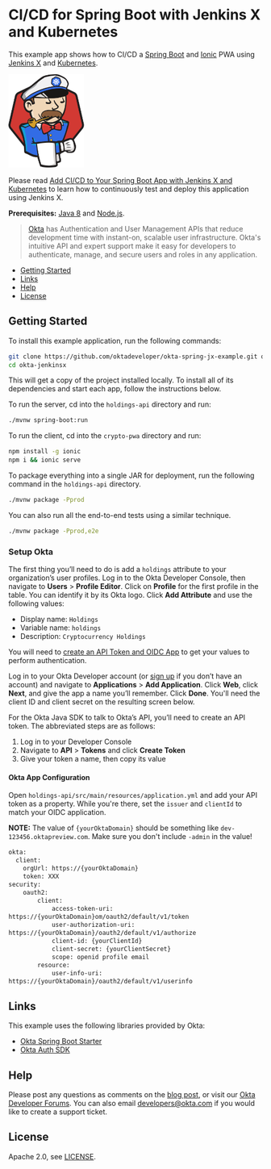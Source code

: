 # CI/CD for Spring Boot with Jenkins X and Kubernetes
 
This example app shows how to CI/CD a [Spring Boot](https://spring.io/projects/spring-boot) and [Ionic](https://ionicframework.com/) PWA using [Jenkins X](https://jenkins-x.io) and [Kubernetes](https://kubernetes.io/).

<a href="https://jenkins-x.io"><img src="static/jenkins-x.svg" alt="Jenkins X" width="150"></a>

Please read [Add CI/CD to Your Spring Boot App with Jenkins X and Kubernetes]() to learn how to continuously test and deploy this application using Jenkins X.

**Prerequisites:** [Java 8](http://www.oracle.com/technetwork/java/javase/downloads/jdk8-downloads-2133151.html) and [Node.js](https://nodejs.org/).

> [Okta](https://developer.okta.com/) has Authentication and User Management APIs that reduce development time with instant-on, scalable user infrastructure. Okta's intuitive API and expert support make it easy for developers to authenticate, manage, and secure users and roles in any application.

* [Getting Started](#getting-started)
* [Links](#links)
* [Help](#help)
* [License](#license)

## Getting Started

To install this example application, run the following commands:

```bash
git clone https://github.com/oktadeveloper/okta-spring-jx-example.git okta-jenkinsx
cd okta-jenkinsx
```

This will get a copy of the project installed locally. To install all of its dependencies and start each app, follow the instructions below.

To run the server, cd into the `holdings-api` directory and run:
 
```bash
./mvnw spring-boot:run
```

To run the client, cd into the `crypto-pwa` directory and run:
 
```bash
npm install -g ionic
npm i && ionic serve
```

To package everything into a single JAR for deployment, run the following command in the `holdings-api` directory.

```bash
./mvnw package -Pprod
```

You can also run all the end-to-end tests using a similar technique.

```bash
./mvnw package -Pprod,e2e
```

### Setup Okta

The first thing you’ll need to do is add a `holdings` attribute to your organization’s user profiles. Log in to the Okta Developer Console, then navigate to **Users** > **Profile Editor**. Click on **Profile** for the first profile in the table. You can identify it by its Okta logo. Click **Add Attribute** and use the following values:

* Display name: `Holdings`
* Variable name: `holdings`
* Description: `Cryptocurrency Holdings`

You will need to [create an API Token and OIDC App](https://developer.okta.com/blog/2018/01/23/replace-local-storage-with-okta-profile-attributes#create-an-api-token) to get your values to perform authentication. 

Log in to your Okta Developer account (or [sign up](https://developer.okta.com/signup/) if you don’t have an account) and navigate to **Applications** > **Add Application**. Click **Web**, click **Next**, and give the app a name you’ll remember. Click **Done**. You'll need the client ID and client secret on the resulting screen below.

For the Okta Java SDK to talk to Okta’s API, you’ll need to create an API token. The abbreviated steps are as follows:

1. Log in to your Developer Console
2. Navigate to **API** > **Tokens** and click **Create Token**
3. Give your token a name, then copy its value

#### Okta App Configuration

Open `holdings-api/src/main/resources/application.yml` and add your API token as a property. While you're there, set the `issuer` and `clientId` to match your OIDC application.

**NOTE:** The value of `{yourOktaDomain}` should be something like `dev-123456.oktapreview.com`. Make sure you don't include `-admin` in the value!

```properties
okta:
  client:
    orgUrl: https://{yourOktaDomain}
    token: XXX
security:
    oauth2:
        client:
            access-token-uri: https://{yourOktaDomain}om/oauth2/default/v1/token
            user-authorization-uri: https://{yourOktaDomain}/oauth2/default/v1/authorize
            client-id: {yourClientId}
            client-secret: {yourClientSecret}
            scope: openid profile email
        resource:
            user-info-uri: https://{yourOktaDomain}/oauth2/default/v1/userinfo
```

## Links

This example uses the following libraries provided by Okta:

* [Okta Spring Boot Starter](https://github.com/okta/okta-spring-boot)
* [Okta Auth SDK](https://github.com/okta/okta-auth-js)

## Help

Please post any questions as comments on the [blog post](), or visit our [Okta Developer Forums](https://devforum.okta.com/). You can also email developers@okta.com if you would like to create a support ticket.

## License

Apache 2.0, see [LICENSE](LICENSE).
